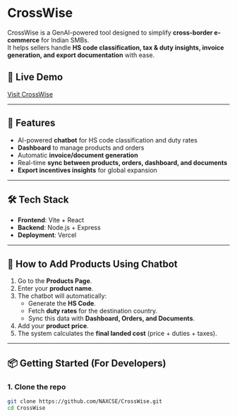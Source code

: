 # CrossWise  

CrossWise is a GenAI-powered tool designed to simplify **cross-border e-commerce** for Indian SMBs.  
It helps sellers handle **HS code classification, tax & duty insights, invoice generation, and export documentation** with ease.  

## 🚀 Live Demo  
[Visit CrossWise](https://cross-wise-one.vercel.app/)  

---

## 📌 Features  
- AI-powered **chatbot** for HS code classification and duty rates  
- **Dashboard** to manage products and orders  
- Automatic **invoice/document generation**  
- Real-time **sync between products, orders, dashboard, and documents**  
- **Export incentives insights** for global expansion  

---

## 🛠️ Tech Stack  
- **Frontend**: Vite + React  
- **Backend**: Node.js + Express   
- **Deployment**: Vercel  

---

## 📖 How to Add Products Using Chatbot  
1. Go to the **Products Page**.  
2. Enter your **product name**.  
3. The chatbot will automatically:  
   - Generate the **HS Code**.  
   - Fetch **duty rates** for the destination country.  
   - Sync this data with **Dashboard, Orders, and Documents**.  
4. Add your **product price**.  
5. The system calculates the **final landed cost** (price + duties + taxes).  

---

## 📦 Getting Started (For Developers)  

### 1. Clone the repo  
```bash
git clone https://github.com/NAXCSE/CrossWise.git
cd CrossWise
